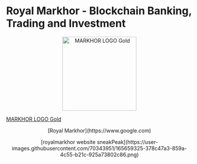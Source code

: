 # Royal Markhor - Blockchain Banking, Trading and Investment


<p align="center">
  <img width="200" src="https://user-images.githubusercontent.com/70343951/165659951-f0d15aea-0024-4a0b-9af5-a466ddedae8b.png" alt="MARKHOR LOGO Gold">
</p>


<p align="center">
  
  [MARKHOR LOGO Gold](https://user-images.githubusercontent.com/70343951/165659951-f0d15aea-0024-4a0b-9af5-a466ddedae8b.png)
</p>
<p align="center">
  [Royal Markhor](https://www.google.com)
</p>
<p align="center">
  [royalmarkhor website sneakPeak](https://user-images.githubusercontent.com/70343951/165659325-378c47a3-859a-4c55-b21c-925a73802c86.png)
</p>
